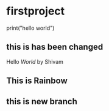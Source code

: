 # firstproject

print("hello world")

## this is has been changed

Hello _World_ by Shivam

## This is Rainbow

## this is new branch